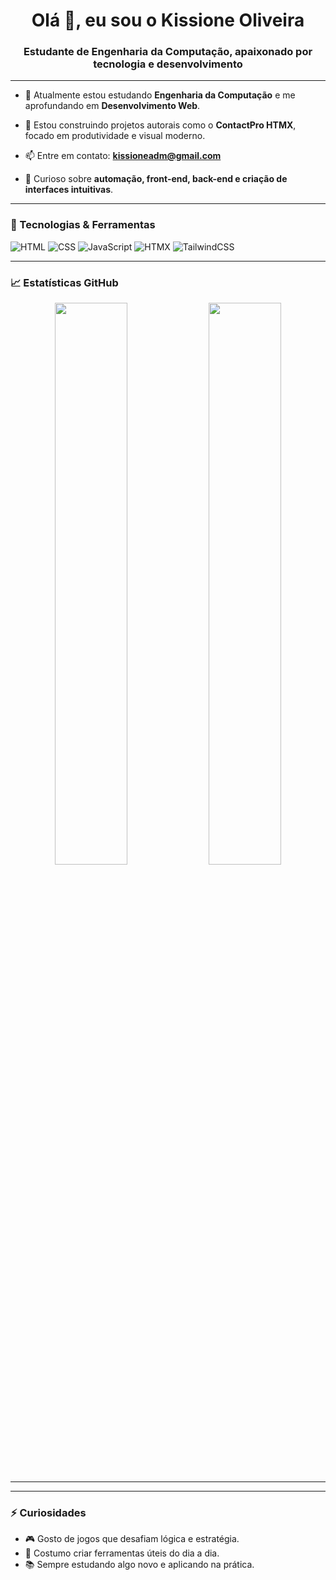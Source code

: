 <h1 align="center">Olá 👋, eu sou o Kissione Oliveira</h1>
<h3 align="center">Estudante de Engenharia da Computação, apaixonado por tecnologia e desenvolvimento</h3>

---

- 🌱 Atualmente estou estudando **Engenharia da Computação** e me aprofundando em **Desenvolvimento Web**.

- 💼 Estou construindo projetos autorais como o **ContactPro HTMX**, focado em produtividade e visual moderno.

- 📫 Entre em contato: **kissioneadm@gmail.com** 

- 💬 Curioso sobre **automação, front-end, back-end e criação de interfaces intuitivas**.

---

### 🚀 Tecnologias & Ferramentas
![HTML](https://img.shields.io/badge/-HTML5-e34c26?style=flat-square&logo=html5&logoColor=white)
![CSS](https://img.shields.io/badge/-CSS3-1572b6?style=flat-square&logo=css3)
![JavaScript](https://img.shields.io/badge/-JavaScript-f7df1e?style=flat-square&logo=javascript&logoColor=black)
![HTMX](https://img.shields.io/badge/-HTMX-336699?style=flat-square)
![TailwindCSS](https://img.shields.io/badge/-TailwindCSS-38bdf8?style=flat-square&logo=tailwind-css&logoColor=white)

---

### 📈 Estatísticas GitHub
<p align="center">
  <img width="48%" src="https://github-readme-stats.vercel.app/api?username=KissioneOliveira&show_icons=true&theme=tokyonight" />
  <img width="48%" src="https://github-readme-streak-stats.herokuapp.com/?user=KissioneOliveira&theme=tokyonight" />
</p>

---


---

### ⚡ Curiosidades
- 🎮 Gosto de jogos que desafiam lógica e estratégia.
- 🔧 Costumo criar ferramentas úteis do dia a dia.
- 📚 Sempre estudando algo novo e aplicando na prática.
